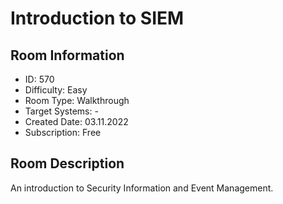 ﻿# Introduction to SIEM

## Room Information
- ID: 570
- Difficulty: Easy
- Room Type: Walkthrough
- Target Systems: -
- Created Date: 03.11.2022
- Subscription: Free

## Room Description
An introduction to Security Information and Event Management.
